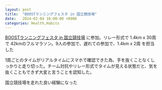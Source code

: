 ```yaml
---
layout: post
title:  "BOOSTランニングフェスタ in 国立競技場"
date:   2024-02-04 10:00:00 +0900
categories: Health,Habits
---
```


[BOOSTランニングフェスタ in 国立競技場](https://boost-inc.jp/kokuritsu/) に参加。リレー形式で 1.4km x 30周 で 42kmのフルマラソン。9人の参加で、遅れての参加で、1.4km x 2周 を担当した

1周ごとのタイムがリアルタイムにスマホで確認できた為、手を抜くことなくしっかりと走り切った。チーム対抗やリレー形式でタイムが見える状態だと、気を抜くこともできず大変と言うことを認知した。

国立競技場を走れた良い経験になった
